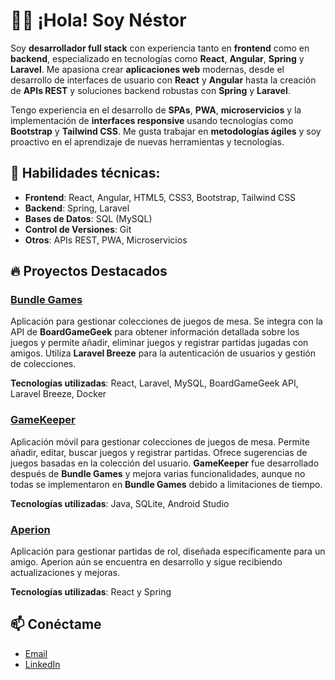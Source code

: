 # 👨‍💻 ¡Hola! Soy Néstor

Soy **desarrollador full stack** con experiencia tanto en **frontend** como en **backend**, especializado en tecnologías como **React**, **Angular**, **Spring** y **Laravel**. Me apasiona crear **aplicaciones web** modernas, desde el desarrollo de interfaces de usuario con **React** y **Angular** hasta la creación de **APIs REST** y soluciones backend robustas con **Spring** y **Laravel**.

Tengo experiencia en el desarrollo de **SPAs**, **PWA**, **microservicios** y la implementación de **interfaces responsive** usando tecnologías como **Bootstrap** y **Tailwind CSS**. Me gusta trabajar en **metodologías ágiles** y soy proactivo en el aprendizaje de nuevas herramientas y tecnologías.

## 🔧 Habilidades técnicas:

- **Frontend**: React, Angular, HTML5, CSS3, Bootstrap, Tailwind CSS
- **Backend**: Spring, Laravel
- **Bases de Datos**: SQL (MySQL)
- **Control de Versiones**: Git
- **Otros**: APIs REST, PWA, Microservicios
## 🔥 Proyectos Destacados

### [Bundle Games](https://github.com/nestor115/bundlegames)
Aplicación para gestionar colecciones de juegos de mesa. Se integra con la API de **BoardGameGeek** para obtener información detallada sobre los juegos y permite añadir, eliminar juegos y registrar partidas jugadas con amigos. Utiliza **Laravel Breeze** para la autenticación de usuarios y gestión de colecciones.

**Tecnologías utilizadas**: React, Laravel, MySQL, BoardGameGeek API, Laravel Breeze, Docker

### [GameKeeper](https://github.com/nestor115/gamekeeper)
Aplicación móvil para gestionar colecciones de juegos de mesa. Permite añadir, editar, buscar juegos y registrar partidas. Ofrece sugerencias de juegos basadas en la colección del usuario. **GameKeeper** fue desarrollado después de **Bundle Games** y mejora varias funcionalidades, aunque no todas se implementaron en **Bundle Games** debido a limitaciones de tiempo.

**Tecnologías utilizadas**: Java, SQLite, Android Studio

### [Aperion](https://github.com/nestor115/aperion)
Aplicación para gestionar partidas de rol, diseñada específicamente para un amigo. Aperion aún se encuentra en desarrollo y sigue recibiendo actualizaciones y mejoras.

**Tecnologías utilizadas**: React y Spring


## 📫 Conéctame
- [Email](mailto:nestorn1515@gmail.com)
- [LinkedIn](https://www.linkedin.com/in/nestor-de-frutos-alonso/)
